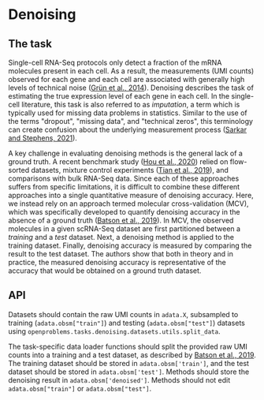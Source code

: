 # Denoising

## The task

Single-cell RNA-Seq protocols only detect a fraction of the mRNA molecules present
in each cell. As a result, the measurements (UMI counts) observed for each gene and each
cell are associated with generally high levels of technical noise ([Grün et al.,
2014](https://openproblems.bio/bibliography#grn2014validation)). Denoising describes the
task of estimating the true expression level of each gene in each cell. In the
single-cell literature, this task is also referred to as *imputation*, a term which is
typically used for missing data problems in statistics. Similar to the use of the terms
"dropout", "missing data", and "technical zeros", this terminology can create confusion
about the underlying measurement process ([Sarkar and Stephens,
2021](https://openproblems.bio/bibliography#sarkar2021separating)).

A key challenge in evaluating denoising methods is the general lack of a ground truth. A
recent benchmark study ([Hou et al.,
2020](https://openproblems.bio/bibliography#hou2020systematic))
relied on flow-sorted datasets, mixture control experiments ([Tian et al.,
2019](https://openproblems.bio/bibliography#tian2019benchmarking)), and comparisons with
bulk RNA-Seq data. Since each of these approaches suffers from specific limitations, it
is difficult to combine these different approaches into a single quantitative measure of
denoising accuracy. Here, we instead rely on an approach termed molecular
cross-validation (MCV), which was specifically developed to quantify denoising accuracy
in the absence of a ground truth ([Batson et al.,
2019](https://openproblems.bio/bibliography#batson2019molecular)). In MCV, the observed
molecules in a given scRNA-Seq dataset are first partitioned between a *training* and a
*test* dataset. Next, a denoising method is applied to the training dataset. Finally,
denoising accuracy is measured by comparing the result to the test dataset. The authors
show that both in theory and in practice, the measured denoising accuracy is
representative of the accuracy that would be obtained on a ground truth dataset.

## API

Datasets should contain the raw UMI counts in `adata.X`, subsampled to training
(`adata.obsm["train"]`) and testing (`adata.obsm["test"]`) datasets using
`openproblems.tasks.denoising.datasets.utils.split_data`.

The task-specific data loader functions should split the provided raw UMI counts into a
training and a test dataset, as described by [Batson et al.,
2019](https://www.biorxiv.org/content/10.1101/786269v1). The training dataset should be
stored in `adata.obsm['train']`, and the test dataset should be stored in
`adata.obsm['test']`. Methods should store the denoising result in
`adata.obsm['denoised']`. Methods should not edit `adata.obsm["train"]` or
`adata.obsm["test"]`.
